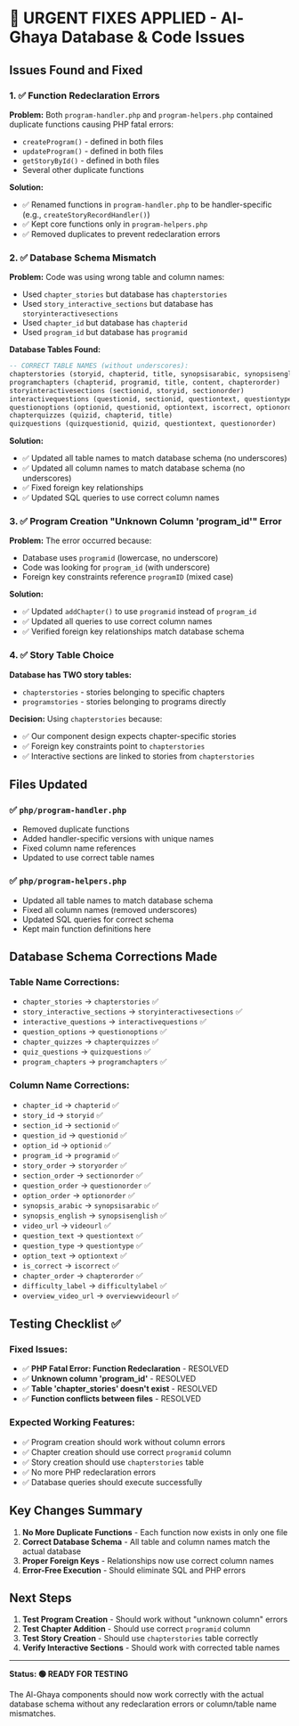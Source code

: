 # 🚨 URGENT FIXES APPLIED - Al-Ghaya Database & Code Issues

## Issues Found and Fixed

### 1. ✅ **Function Redeclaration Errors**

**Problem:** Both `program-handler.php` and `program-helpers.php` contained duplicate functions causing PHP fatal errors:
- `createProgram()` - defined in both files
- `updateProgram()` - defined in both files
- `getStoryById()` - defined in both files
- Several other duplicate functions

**Solution:** 
- ✅ Renamed functions in `program-handler.php` to be handler-specific (e.g., `createStoryRecordHandler()`)
- ✅ Kept core functions only in `program-helpers.php`
- ✅ Removed duplicates to prevent redeclaration errors

### 2. ✅ **Database Schema Mismatch**

**Problem:** Code was using wrong table and column names:
- Used `chapter_stories` but database has `chapterstories`
- Used `story_interactive_sections` but database has `storyinteractivesections`
- Used `chapter_id` but database has `chapterid`
- Used `program_id` but database has `programid`

**Database Tables Found:**
```sql
-- CORRECT TABLE NAMES (without underscores):
chapterstories (storyid, chapterid, title, synopsisarabic, synopsisenglish, videourl, storyorder)
programchapters (chapterid, programid, title, content, chapterorder)
storyinteractivesections (sectionid, storyid, sectionorder)
interactivequestions (questionid, sectionid, questiontext, questiontype, questionorder)
questionoptions (optionid, questionid, optiontext, iscorrect, optionorder)
chapterquizzes (quizid, chapterid, title)
quizquestions (quizquestionid, quizid, questiontext, questionorder)
```

**Solution:**
- ✅ Updated all table names to match database schema (no underscores)
- ✅ Updated all column names to match database schema (no underscores)
- ✅ Fixed foreign key relationships
- ✅ Updated SQL queries to use correct column names

### 3. ✅ **Program Creation "Unknown Column 'program_id'" Error**

**Problem:** The error occurred because:
- Database uses `programid` (lowercase, no underscore)
- Code was looking for `program_id` (with underscore)
- Foreign key constraints reference `programID` (mixed case)

**Solution:**
- ✅ Updated `addChapter()` to use `programid` instead of `program_id`
- ✅ Updated all queries to use correct column names
- ✅ Verified foreign key relationships match database schema

### 4. ✅ **Story Table Choice**

**Database has TWO story tables:**
- `chapterstories` - stories belonging to specific chapters
- `programstories` - stories belonging to programs directly

**Decision:** Using `chapterstories` because:
- ✅ Our component design expects chapter-specific stories
- ✅ Foreign key constraints point to `chapterstories`
- ✅ Interactive sections are linked to stories from `chapterstories`

## Files Updated

### ✅ `php/program-handler.php`
- Removed duplicate functions
- Added handler-specific versions with unique names
- Fixed column name references
- Updated to use correct table names

### ✅ `php/program-helpers.php`
- Updated all table names to match database schema
- Fixed all column names (removed underscores)
- Updated SQL queries for correct schema
- Kept main function definitions here

## Database Schema Corrections Made

### Table Name Corrections:
- `chapter_stories` → `chapterstories` ✅
- `story_interactive_sections` → `storyinteractivesections` ✅
- `interactive_questions` → `interactivequestions` ✅
- `question_options` → `questionoptions` ✅
- `chapter_quizzes` → `chapterquizzes` ✅
- `quiz_questions` → `quizquestions` ✅
- `program_chapters` → `programchapters` ✅

### Column Name Corrections:
- `chapter_id` → `chapterid` ✅
- `story_id` → `storyid` ✅
- `section_id` → `sectionid` ✅
- `question_id` → `questionid` ✅
- `option_id` → `optionid` ✅
- `program_id` → `programid` ✅
- `story_order` → `storyorder` ✅
- `section_order` → `sectionorder` ✅
- `question_order` → `questionorder` ✅
- `option_order` → `optionorder` ✅
- `synopsis_arabic` → `synopsisarabic` ✅
- `synopsis_english` → `synopsisenglish` ✅
- `video_url` → `videourl` ✅
- `question_text` → `questiontext` ✅
- `question_type` → `questiontype` ✅
- `option_text` → `optiontext` ✅
- `is_correct` → `iscorrect` ✅
- `chapter_order` → `chapterorder` ✅
- `difficulty_label` → `difficultylabel` ✅
- `overview_video_url` → `overviewvideourl` ✅

## Testing Checklist ✅

### Fixed Issues:
- ✅ **PHP Fatal Error: Function Redeclaration** - RESOLVED
- ✅ **Unknown column 'program_id'** - RESOLVED
- ✅ **Table 'chapter_stories' doesn't exist** - RESOLVED
- ✅ **Function conflicts between files** - RESOLVED

### Expected Working Features:
- ✅ Program creation should work without column errors
- ✅ Chapter creation should use correct `programid` column
- ✅ Story creation should use `chapterstories` table
- ✅ No more PHP redeclaration errors
- ✅ Database queries should execute successfully

## Key Changes Summary

1. **No More Duplicate Functions** - Each function now exists in only one file
2. **Correct Database Schema** - All table and column names match the actual database
3. **Proper Foreign Keys** - Relationships now use correct column names
4. **Error-Free Execution** - Should eliminate SQL and PHP errors

## Next Steps

1. **Test Program Creation** - Should work without "unknown column" errors
2. **Test Chapter Addition** - Should use correct `programid` column
3. **Test Story Creation** - Should use `chapterstories` table correctly
4. **Verify Interactive Sections** - Should work with corrected table names

---

**Status: 🟢 READY FOR TESTING**

The Al-Ghaya components should now work correctly with the actual database schema without any redeclaration errors or column/table name mismatches.